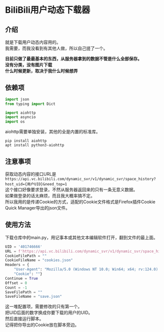 # BiliBili用户动态下载器

## 介绍
就是下载用户动态内容用的。  
我需要，而我没看到有其他人做，所以自己搓了一个。  

**目前只做了最最基本的东西，从服务器拿到的数据不管是什么全部保存。**  
**没有分类，没有图片下载**  
**什么时候更新，取决于我什么时候想弄**  

## 依赖项
```python
import json
from typing import Dict

import aiohttp
import asyncio
import os
```
aiohttp需要单独安装，其他的全是内置的标准库。  
```shell
pip install aiohttp
apt install python3-aiohttp
```

## 注意事项
获取动态内容的接口URL是`https://api.vc.bilibili.com/dynamic_svr/v1/dynamic_svr/space_history?host_uid={用户UID}&need_top=1`  
这个接口好像要求登录，不然从服务器返回来的只有一条无意义数据。  
如果做登录的话太麻烦，而且我大概率搞不定。  
所以我用的是传递Cookie的方式，适配的Cookie文件格式是Firefox插件Cookie Quick Manager导出的json文件。  

## 使用方法
下载仓库中的main.py，用记事本或其他文本编辑软件打开，翻到文件的最上面。  
```python
UID = '401746666'
URL = f'https://api.vc.bilibili.com/dynamic_svr/v1/dynamic_svr/space_history?host_uid={UID}&need_top=1'
CookieFilePath = ""
CookieFileName = "cookies.json"
Headers = {
    "User-Agent": "Mozilla/5.0 (Windows NT 10.0; Win64; x64; rv:124.0) Gecko/20100101 Firefox/124.0",
    "Cookie": ""}
Continue = True
Offset = 0
Count = -1
SaveFilePath = ""
SaveFileName = "save.json"
```
这一堆配置项，需要修改的只有第一个。  
把UID后面的数字换成你要下载的用户的UID。  
然后直接运行脚本。  
记得把你导出的Cookie放在脚本旁边。